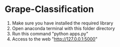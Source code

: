 # Grape-Classification

1. Make sure you have installed the required library
2. Open anaconda terminal with this folder directory
3. Run this command "python apps.py"
4. Access to the web "http://127.0.0.1:5000"
